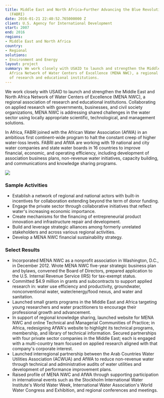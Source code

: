 ```yaml
---
title: Middle East and North Africa—Further Advancing the Blue Revolution Initiative
  (FABRI)
date: 2016-01-21 22:40:52.765000000 Z
client: U.S. Agency for International Development
start: 2007
end: 2016
regions:
- Middle East and North Africa
country:
- Regional
solutions:
- Environment and Energy
layout: project
summary: We work closely with USAID to launch and strengthen the Middle East and North
  Africa Network of Water Centers of Excellence (MENA NWC), a regional association
  of research and educational institutions.
---
```


We work closely with USAID to launch and strengthen the Middle East and North Africa Network of Water Centers of Excellence (MENA NWC), a regional association of research and educational institutions. Collaborating on applied research with governments, businesses, and civil society organizations, MENA NWC is addressing shared challenges in the water sector using locally appropriate scientific, technological, and management solutions.

In Africa, FABRI joined with the African Water Association (AfWA) in an ambitious first continent-wide program to halt the constant creep of higher water-loss levels. FABRI and AfWA are working with 19 national and city water companies and state water boards in 16 countries to improve financial, economic, and operating efficiency, including development of association business plans, non-revenue water initiatives, capacity building, and communications and knowledge sharing programs.

![][1]

###  Sample Activities

* Establish a network of regional and national actors with built-in incentives for collaboration extending beyond the term of donor funding.
* Engage the private sector through collaborative initiatives that reflect water's increasing economic importance.
* Create mechanisms for the financing of entrepreneurial product innovation and infrastructure repair and development.
* Build and leverage strategic alliances among formerly unrelated stakeholders and across various regional activities.
* Develop a MENA NWC financial sustainability strategy.

###  Select Results

* Incorporated MENA NWC as a nonprofit association in Washington, D.C., in December 2012. Wrote MENA NWC five-year strategic business plan and bylaws, convened the Board of Directors, prepared application to the U.S. Internal Revenue Service (IRS) for tax-exempt status.
* Committed $4.9 million in grants and subcontracts to support applied research in: water use efficiency and productivity, groundwater, nonconventional water, water/energy/food nexus, and water and sanitation.
* Launched small grants programs in the Middle East and Africa targeting young researchers and water practitioners to encourage their professional growth and advancement.
* In support of regional knowledge sharing, launched website for MENA NWC and online Technical and Managerial Communities of Practice; in Africa, redesigning AfWA's website to highlight its technical programs, membership, and library of technical information.
Secured partnerships with four private sector companies in the Middle East; each is engaged with a multi-country team focused on applied research aligned with that company's corporate interest.
* Launched interregional partnership between the Arab Countries Water Utilities Association (ACWUA) and AfWA to reduce non-revenue water through technical and administrative audits of water utilities and development of performance improvement plans.
* Raised profile of MENA NWC and AfWA through supporting participation in international events such as the Stockholm International Water Institute's World Water Week, International Water Association's World Water Congress and Exhibition, and regional conferences and meetings.

[1]: /assets/images/projects/abriinner.jpg
